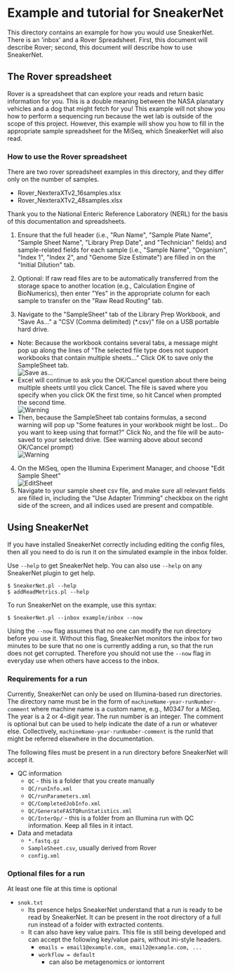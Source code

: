 # Example and tutorial for SneakerNet

This directory contains an example for how you would use SneakerNet. There is an 'inbox'
and a Rover Spreadsheet. First, this document will describe Rover; second, this
document will describe how to use SneakerNet.

## The Rover spreadsheet

Rover is a spreadsheet that can explore your reads and return basic information
for you. This is a double meaning between the NASA planatary vehicles and a dog
that might fetch for you! This example will not show you how to perform a 
sequencing run because the wet lab is outside of the scope of this project.
However, this example will show you how to fill in the appropriate sample
spreadsheet for the MiSeq, which SneakerNet will also read.

### How to use the Rover spreadsheet

There are two rover spreadsheet examples in this directory, and they differ
only on the number of samples.

* Rover_NexteraXTv2_16samples.xlsx
* Rover_NexteraXTv2_48samples.xlsx

Thank you to the National Enteric Reference Laboratory (NERL) for the basis of
this documentation and spreadsheets.

1. Ensure that the full header (i.e., "Run Name", "Sample Plate Name", "Sample 
Sheet Name", "Library Prep Date", and "Technician" fields) and 
sample-related fields for each sample (i.e., "Sample Name", "Organism", "Index
1", "Index 2", and "Genome Size Estimate") are filled in on the "Initial
Dilution" tab.

2. Optional: If raw read files are to be automatically transferred from the storage space to another location (e.g., Calculation Engine of BioNumerics), then enter "Yes" in the appropriate column for each sample to transfer on the "Raw Read Routing" tab.

3. Navigate to the "SampleSheet" tab of the Library Prep Workbook, and "Save
As..." a "CSV (Comma delimited) (*.csv)" file on a USB portable hard drive. 
  * Note: Because the workbook contains several tabs, a message might pop up along
the lines of "The selected file type does not support workbooks that contain 
multiple sheets..." Click OK to save only the SampleSheet tab.  
![Save as...](images/saveAs.jpg)
  * Excel will continue to ask you the OK/Cancel question about there being multiple sheets 
until you click Cancel. The file is saved where you specify when you click OK 
the first time, so hit Cancel when prompted the second time.  
![Warning](images/warning1.jpg)
  * Then, because the SampleSheet tab contains formulas, a second warning will pop up
  "Some features in your workbook might be lost... Do you want to keep using
  that format?" Click No, and the file will be auto-saved to your selected
  drive. (See warning above about second OK/Cancel prompt)  
![Warning](images/warning2.jpg)
4. On the MiSeq, open the Illumina Experiment Manager, and choose "Edit Sample Sheet"  
![EditSheet](images/MiSeqSampleEditSheet.jpg)
5. Navigate to your sample sheet csv file, and make sure all relevant fields are filled in, including the "Use Adapter Trimming" checkbox on the right side of the screen, and all indices used are present and compatible.

## Using SneakerNet

If you have installed SneakerNet correctly including editing the config files, 
then all you need to do is run it on the simulated example in the inbox folder.

Use `--help` to get SneakerNet help. You can also use `--help` on any SneakerNet plugin
to get help.

    $ SneakerNet.pl --help
    $ addReadMetrics.pl --help

To run SneakerNet on the example, use this syntax:

    $ SneakerNet.pl --inbox example/inbox --now

Using the `--now` flag assumes that no one can modify the run directory before you use it. Without 
this flag, SneakerNet monitors the inbox for two minutes to be sure that no one is 
currently adding a run, so that the run does not get corrupted. Therefore you should not 
use the `--now` flag in everyday use when others have access to the inbox.

### Requirements for a run

Currently, SneakerNet can only be used on Illumina-based run directories. The
directory name must be in the form of `machineName-year-runNumber-comment`
where machine name is a custom name, e.g., M0347 for a MiSeq. The year is a 
2 or 4-digit year. The run number is an integer. The comment is optional
but can be used to help indicate the date of a run or whatever else.
Collectively, `machineName-year-runNumber-comment` is the runId that might be
referred elsewhere in the documentation.

The following files must be present in a run directory before SneakerNet 
will accept it.

* QC information
  * `QC` - this is a folder that you create manually
  * `QC/runInfo.xml`
  * `QC/runParameters.xml`
  * `QC/CompletedJobInfo.xml`
  * `QC/GenerateFASTQRunStatistics.xml`
  * `QC/InterOp/` - this is a folder from an Illumina run with QC information. Keep all files in it intact.
* Data and metadata
  * `*.fastq.gz`
  * `SampleSheet.csv`, usually derived from Rover
  * `config.xml`

### Optional files for a run

At least one file at this time is optional

* `snok.txt`
  * Its presence helps SneakerNet understand that a run is ready to be read by SneakerNet. It can be present in the root directory of a full run instead of a folder with extracted contents.
  * It can also have key value pairs.  This file is still being developed and can accept the following key/value pairs, without ini-style headers.
    * `emails = email1@example.com, email2@example.com, ...`
    * `workflow = default`
      * can also be metagenomics or iontorrent

